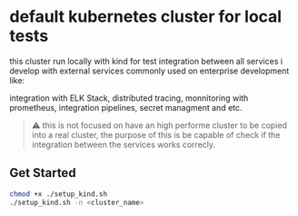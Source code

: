 # default kubernetes cluster for local tests

this cluster run locally with kind for test integration between all services i develop with external services commonly used on enterprise development like:

integration with ELK Stack, distributed tracing, monnitoring with prometheus, integration pipelines, secret managment and etc.


> :warning: this is not focused on have an high performe cluster to be copied into a real cluster, the purpose of this is be capable of check if the integration between the services works correcly.

## Get Started

``` sh
chmod +x ./setup_kind.sh
./setup_kind.sh -n <cluster_name>
```